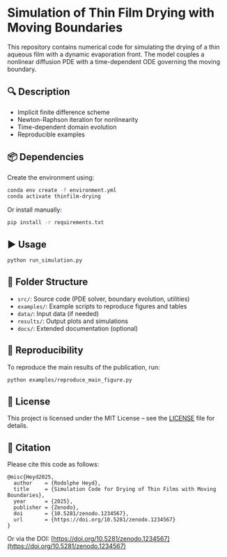 # Simulation of Thin Film Drying with Moving Boundaries

This repository contains numerical code for simulating the drying of a thin aqueous film with a dynamic evaporation front. The model couples a nonlinear diffusion PDE with a time-dependent ODE governing the moving boundary.

## 🔍 Description

- Implicit finite difference scheme
- Newton-Raphson iteration for nonlinearity
- Time-dependent domain evolution
- Reproducible examples

## 📦 Dependencies

Create the environment using:

```bash
conda env create -f environment.yml
conda activate thinfilm-drying
```

Or install manually:

```bash
pip install -r requirements.txt
```

## ▶️ Usage

```bash
python run_simulation.py
```

## 📁 Folder Structure

- `src/`: Source code (PDE solver, boundary evolution, utilities)
- `examples/`: Example scripts to reproduce figures and tables
- `data/`: Input data (if needed)
- `results/`: Output plots and simulations
- `docs/`: Extended documentation (optional)

## 🧪 Reproducibility

To reproduce the main results of the publication, run:

```bash
python examples/reproduce_main_figure.py
```

## 📜 License

This project is licensed under the MIT License – see the [LICENSE](LICENSE) file for details.

## 📄 Citation

Please cite this code as follows:

```
@misc{Heyd2025,
  author    = {Rodolphe Heyd},
  title     = {Simulation Code for Drying of Thin Films with Moving Boundaries},
  year      = {2025},
  publisher = {Zenodo},
  doi       = {10.5281/zenodo.1234567},
  url       = {https://doi.org/10.5281/zenodo.1234567}
}
```

Or via the DOI: [https://doi.org/10.5281/zenodo.1234567](https://doi.org/10.5281/zenodo.1234567)
